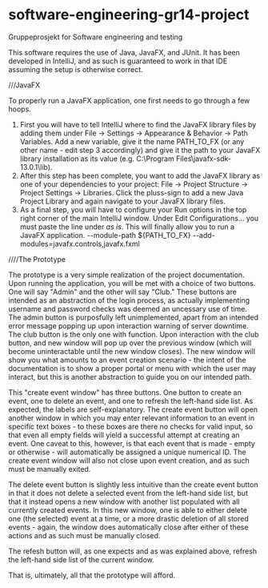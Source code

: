 # software-engineering-gr14-project
Gruppeprosjekt for Software engineering and testing

This software requires the use of Java, JavaFX, and JUnit. It has been developed in IntelliJ, and as such is guaranteed to work in that IDE assuming the setup is otherwise correct.

///JavaFX

To properly run a JavaFX application, one first needs to go through a few hoops.
1) First you will have to tell IntelliJ where to find the JavaFX library files by adding them under File -> Settings -> Appearance & Behavior -> Path Variables. Add a new variable, give it the name PATH_TO_FX (or any other name - edit step 3 accordingly) and give it the path to your JavaFX library installation as its value (e.g. C:\Program Files\javafx-sdk-13.0.1\lib).
2) After this step has been complete, you want to add the JavaFX library as one of your dependencies to your project: File -> Project Structure -> Project Settings -> Libraries. Click the pluss-sign to add a new Java Project Library and again navigate to your JavaFX library files.
3) As a final step, you will have to configure your Run options in the top right corner of the main IntelliJ window. Under Edit Configurations... you must paste the line under _as is_. This will finally allow you to run a JavaFX application.
--module-path ${PATH_TO_FX} --add-modules=javafx.controls,javafx.fxml


////The Prototype

The prototype is a very simple realization of the project documentation. Upon running the application, you will be met with a choice of two buttons. One will say "Admin" and the other will say "Club." These buttons are intended as an abstraction of the login process, as actually implementing username and password checks was deemed an uncessary use of time. The admin button is purposfully left unimplemented, apart from an intended error message popping up upon interaction warning of server downtime. The club button is the only one with function. Upon interaction with the club button, and new window will pop up over the previous window (which will become uninteractable until the new window closes). The new window will show you what amounts to an event creation scenario - the intent of the documentation is to show a proper portal or menu with which the user may interact, but this is another abstraction to guide you on our intended path.

This "create event window" has three buttons. One button to create an event, one to delete an event, and one to refresh the left-hand side list. As expected, the labels are self-explanatory.
The create event button will open another window in which you may enter relevant information to an event in specific text boxes - to these boxes are there no checks for valid input, so that even all empty fields will yield a successful attempt at creating an event. One caveat to this, however, is that each event that is made - empty or otherwise - will automatically be assigned a unique numerical ID. The create event window will also not close upon event creation, and as such must be manually exited.

The delete event button is slightly less intuitive than the create event button in that it does not delete a selected event from the left-hand side list, but that it instead opens a new window with another list populated with all currently created events. In this new window, one is able to either delete one (the selected) event at a time, or a more drastic deletion of all stored events - again, the window does automatically close after either of these actions and as such must be manually closed.

The refesh button will, as one expects and as was explained above, refresh the left-hand side list of the current window.

That is, ultimately, all that the prototype will afford.

